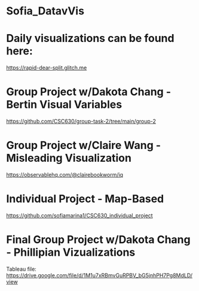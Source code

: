 # Sofia_DatavVis

# Daily visualizations can be found here:
https://rapid-dear-split.glitch.me

# Group Project w/Dakota Chang - Bertin Visual Variables
https://github.com/CSC630/group-task-2/tree/main/group-2

# Group Project w/Claire Wang - Misleading Visualization
https://observablehq.com/@clairebookworm/iq

# Individual Project - Map-Based
https://github.com/sofiamarina1/CSC630_individual_project

# Final Group Project w/Dakota Chang - Phillipian Vizualizations
Tableau file: https://drive.google.com/file/d/1M1u7xRBmvGuRPBV_bG5jnhPH7Pg8MdLD/view
